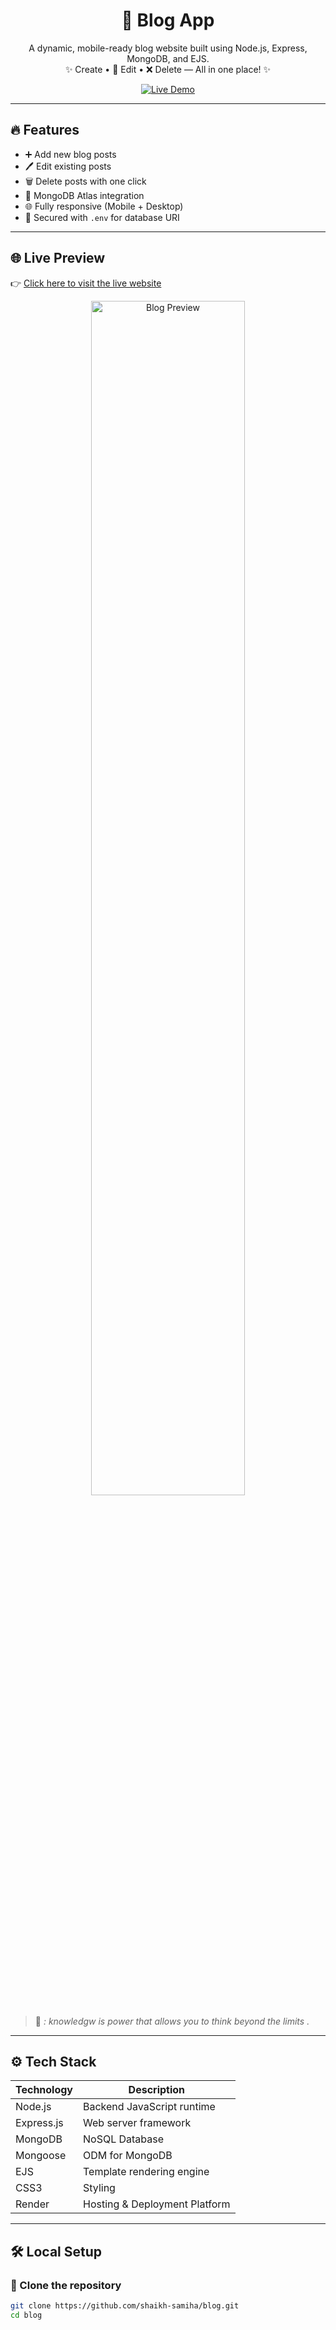 <h1 align="center">📝 Blog App</h1>

<p align="center">
  A dynamic, mobile-ready blog website built using Node.js, Express, MongoDB, and EJS.<br>
  ✨ Create • 📝 Edit • ❌ Delete — All in one place! ✨
</p>

<p align="center">
  <a href="https://blog-yn5n.onrender.com/" target="_blank">
    <img src="https://img.shields.io/badge/Live-Demo-green?style=for-the-badge&logo=render" alt="Live Demo"/>
  </a>
</p>

---

## 🔥 Features

- ➕ Add new blog posts
- 🖊️ Edit existing posts
- 🗑️ Delete posts with one click
- 💾 MongoDB Atlas integration
- 🌐 Fully responsive (Mobile + Desktop)
- 🔐 Secured with `.env` for database URI

---

## 🌐 Live Preview

👉 [Click here to visit the live website](https://blog-yn5n.onrender.com/)

<p align="center">
  <img src="https://i.gifer.com/7efs.gif" width="70%" alt="Blog Preview"/>
</p>

> 📝 *: knowledgw is power that allows you to think beyond the limits .*

---

## ⚙️ Tech Stack

| Technology     | Description                     |
|----------------|---------------------------------|
| Node.js        | Backend JavaScript runtime      |
| Express.js     | Web server framework            |
| MongoDB        | NoSQL Database                  |
| Mongoose       | ODM for MongoDB                 |
| EJS            | Template rendering engine       |
| CSS3           | Styling                         |
| Render         | Hosting & Deployment Platform   |

---

## 🛠️ Local Setup

### 🔽 Clone the repository

```bash
git clone https://github.com/shaikh-samiha/blog.git
cd blog
